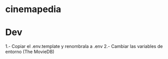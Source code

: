 # cinemapedia

# Dev

1.- Copiar el .env.template y renombrala a .env
2.- Cambiar las variables de entorno (The MovieDB)
